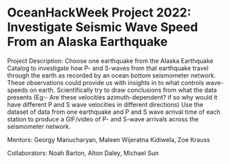 # OceanHackWeek Project 2022: Investigate Seismic Wave Speed From an Alaska Earthquake

Project Description: Choose one earthquake from the Alaska Earthquake Catalog to investigate how P- and S-waves from that earthquake travel through the earth as recorded by an ocean bottom seismometer network. These observations could provide us with insights in to what controls wave-speeds on earth. Scientifically try to draw conclusions from what the data presents (Eg:- Are these velocities azimuth-dependent? if so why would it have different P and S wave velocities in different directions)
Use the dataset of data from one earthquake and P and S wave arrival time of each station to produce a GIF/video of P- and S-wave arrivals across the seismometer network.


Mentors: Georgy Manucharyan, Maleen Wijeratna Kidiwela, Zoe Krauss

Collaborators: Noah Barton, Alton Daley, Michael Sun
